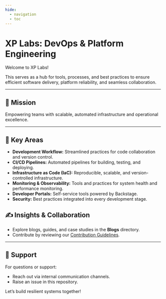 ```yaml
---
hide:
  - navigation
  - toc
---
```

# XP Labs: DevOps & Platform Engineering

Welcome to XP Labs!

This serves as a hub for tools, processes, and best practices to ensure efficient software delivery, platform reliability, and seamless collaboration.

---

## 🚀 Mission
Empowering teams with scalable, automated infrastructure and operational excellence.

---

## 📖 Key Areas

- **Development Workflow:** Streamlined practices for code collaboration and version control.
- **CI/CD Pipelines:** Automated pipelines for building, testing, and deploying.
- **Infrastructure as Code (IaC):** Reproducible, scalable, and version-controlled infrastructure.
- **Monitoring & Observability:** Tools and practices for system health and performance monitoring.
- **Developer Portals:** Self-service tools powered by Backstage.
- **Security:** Best practices integrated into every development stage.

## ✍️ Insights & Collaboration

- Explore blogs, guides, and case studies in the **Blogs** directory.
- Contribute by reviewing our [Contribution Guidelines](./CONTRIBUTING.md).

---

## 🤝 Support

For questions or support:
- Reach out via internal communication channels.
- Raise an issue in this repository.

Let’s build resilient systems together!
